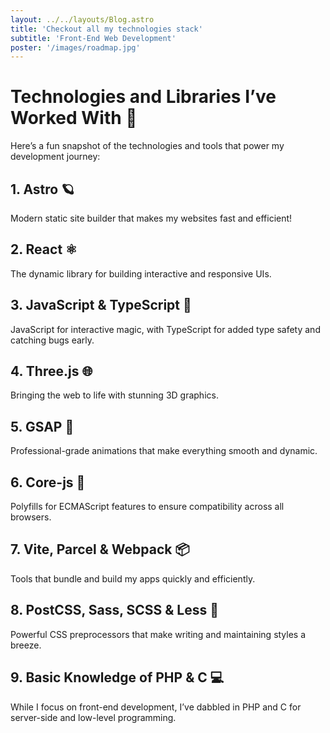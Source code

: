 ```yaml
---
layout: ../../layouts/Blog.astro
title: 'Checkout all my technologies stack'
subtitle: 'Front-End Web Development'
poster: '/images/roadmap.jpg'
---
```


# Technologies and Libraries I’ve Worked With 🚀

Here’s a fun snapshot of the technologies and tools that power my development journey:

## 1. **Astro** 🪐

Modern static site builder that makes my websites fast and efficient!

## 2. **React** ⚛️

The dynamic library for building interactive and responsive UIs.

## 3. **JavaScript & TypeScript** 📝

JavaScript for interactive magic, with TypeScript for added type safety and catching bugs early.

## 4. **Three.js** 🌐

Bringing the web to life with stunning 3D graphics.

## 5. **GSAP** 🎨

Professional-grade animations that make everything smooth and dynamic.

## 6. **Core-js** 🧰

Polyfills for ECMAScript features to ensure compatibility across all browsers.

## 7. **Vite, Parcel & Webpack** 📦

Tools that bundle and build my apps quickly and efficiently.

## 8. **PostCSS, Sass, SCSS & Less** 🎨

Powerful CSS preprocessors that make writing and maintaining styles a breeze.

## 9. **Basic Knowledge of PHP & C** 💻

While I focus on front-end development, I’ve dabbled in PHP and C for server-side and low-level programming.
